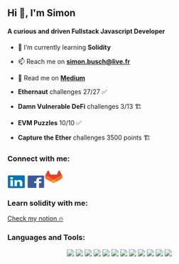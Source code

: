 <h2 align="left">Hi 👋, I'm Simon</h2>
<h4 align="left">A curious and driven Fullstack Javascript Developer </h4>

- 🚀 I’m currently learning **Solidity**

- 📫 Reach me on **simon.busch@live.fr**

- 👀 Read me on <a href="https://medium.com/@simonbusch" target="blank">**Medium**</a>

- **Ethernaut** challenges 27/27  ✅

- **Damn Vulnerable DeFi** challenges 3/13  🏗

- **EVM Puzzles** 10/10 ✅

- **Capture the Ether** challenges 3500 points  🏗


<h3 align="left">Connect with me:</h3>
<p align="left">
<a href="https://linkedin.com/in/simonbusch89" target="blank"><img align="center" src="https://raw.githubusercontent.com/devicons/devicon/master/icons/linkedin/linkedin-original.svg" alt="simonbusch89" height="30" width="40" /></a>
<a href="https://fb.com/simon.busch1" target="blank"><img align="center" src="https://raw.githubusercontent.com/devicons/devicon/master/icons/facebook/facebook-original.svg" alt="simon.busch1" height="30" width="40" /></a><a href="https://gitlab.com/Simon-Busch" target="blank"><img src="https://raw.githubusercontent.com/devicons/devicon/master/icons/gitlab/gitlab-original.svg" alt="Simon-Busch-Github" height="30" width="40"/></a>
</p>

<h3 align="left">Learn solidity with me:</h3>
<p align="left">
<a href="https://laser-shamrock-96a.notion.site/Solidity-c507d593ae5949fcb6ae57469859e715" target="blank"><p>Check my notion 🔥</p>  </a>
</p>
   
   

<h3 align="left">Languages and Tools:</h3>
<div align="center">
  <img src="https://img.shields.io/badge/React-20232A?style=for-the-badge&logo=react&logoColor=61DAFB">
  <img src="https://img.shields.io/badge/TypeScript-007ACC?style=for-the-badge&logo=typescript&logoColor=white">
  <img src="https://img.shields.io/badge/Solidity-9E9E9E?style=for-the-badge&logo=solidity&logoColor=black">
  <img src="https://img.shields.io/badge/Node.js-339933?style=for-the-badge&logo=nodedotjs&logoColor=white">
  <img src="https://img.shields.io/badge/Express.js-000000?style=for-the-badge&logo=express&logoColor=white">
  <img src="https://img.shields.io/badge/JavaScript-F7DF1E?style=for-the-badge&logo=javascript&logoColor=black">
  <img src="https://img.shields.io/badge/HTML5-E34F26?style=for-the-badge&logo=html5&logoColor=white">
  <img src="https://img.shields.io/badge/CSS3-1572B6?style=for-the-badge&logo=css3&logoColor=white">
  <img src="https://img.shields.io/badge/PostgreSQL-316192?style=for-the-badge&logo=postgresql&logoColor=white">
  <img src="https://img.shields.io/badge/MongoDB-4EA94B?style=for-the-badge&logo=mongodb&logoColor=white">
  <img src="https://img.shields.io/badge/Git-F05032?style=for-the-badge&logo=git&logoColor=white">
<img src="https://img.shields.io/badge/Ruby-F05032?style=for-the-badge&logo=ruby&logoColor=white">
<div/>
   
<br/>
<br/>
 
